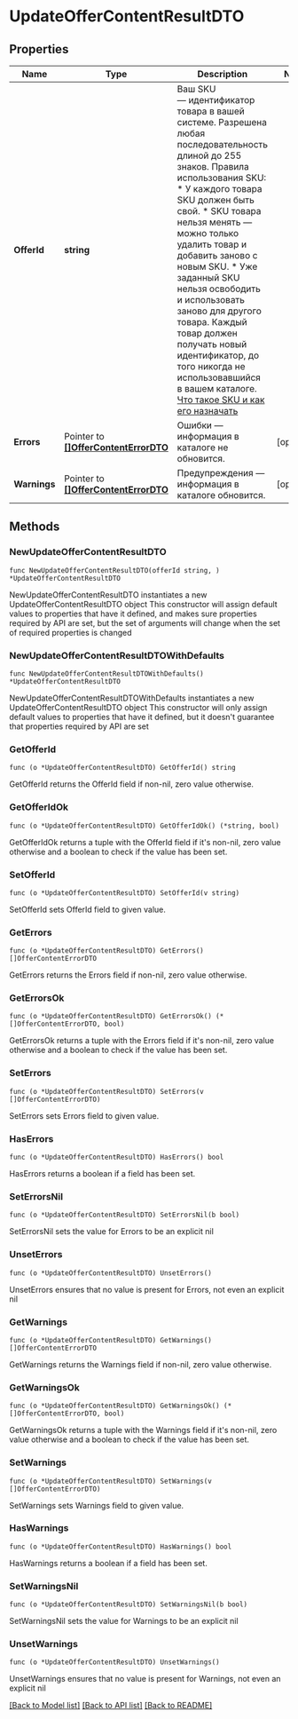 # UpdateOfferContentResultDTO

## Properties

Name | Type | Description | Notes
------------ | ------------- | ------------- | -------------
**OfferId** | **string** | Ваш SKU — идентификатор товара в вашей системе.  Разрешена любая последовательность длиной до 255 знаков.  Правила использования SKU:  * У каждого товара SKU должен быть свой.  * SKU товара нельзя менять — можно только удалить товар и добавить заново с новым SKU.  * Уже заданный SKU нельзя освободить и использовать заново для другого товара. Каждый товар должен получать новый идентификатор, до того никогда не использовавшийся в вашем каталоге.  [Что такое SKU и как его назначать](https://yandex.ru/support/marketplace/assortment/add/index.html#fields)  | 
**Errors** | Pointer to [**[]OfferContentErrorDTO**](OfferContentErrorDTO.md) | Ошибки — информация в каталоге не обновится. | [optional] 
**Warnings** | Pointer to [**[]OfferContentErrorDTO**](OfferContentErrorDTO.md) | Предупреждения — информация в каталоге обновится. | [optional] 

## Methods

### NewUpdateOfferContentResultDTO

`func NewUpdateOfferContentResultDTO(offerId string, ) *UpdateOfferContentResultDTO`

NewUpdateOfferContentResultDTO instantiates a new UpdateOfferContentResultDTO object
This constructor will assign default values to properties that have it defined,
and makes sure properties required by API are set, but the set of arguments
will change when the set of required properties is changed

### NewUpdateOfferContentResultDTOWithDefaults

`func NewUpdateOfferContentResultDTOWithDefaults() *UpdateOfferContentResultDTO`

NewUpdateOfferContentResultDTOWithDefaults instantiates a new UpdateOfferContentResultDTO object
This constructor will only assign default values to properties that have it defined,
but it doesn't guarantee that properties required by API are set

### GetOfferId

`func (o *UpdateOfferContentResultDTO) GetOfferId() string`

GetOfferId returns the OfferId field if non-nil, zero value otherwise.

### GetOfferIdOk

`func (o *UpdateOfferContentResultDTO) GetOfferIdOk() (*string, bool)`

GetOfferIdOk returns a tuple with the OfferId field if it's non-nil, zero value otherwise
and a boolean to check if the value has been set.

### SetOfferId

`func (o *UpdateOfferContentResultDTO) SetOfferId(v string)`

SetOfferId sets OfferId field to given value.


### GetErrors

`func (o *UpdateOfferContentResultDTO) GetErrors() []OfferContentErrorDTO`

GetErrors returns the Errors field if non-nil, zero value otherwise.

### GetErrorsOk

`func (o *UpdateOfferContentResultDTO) GetErrorsOk() (*[]OfferContentErrorDTO, bool)`

GetErrorsOk returns a tuple with the Errors field if it's non-nil, zero value otherwise
and a boolean to check if the value has been set.

### SetErrors

`func (o *UpdateOfferContentResultDTO) SetErrors(v []OfferContentErrorDTO)`

SetErrors sets Errors field to given value.

### HasErrors

`func (o *UpdateOfferContentResultDTO) HasErrors() bool`

HasErrors returns a boolean if a field has been set.

### SetErrorsNil

`func (o *UpdateOfferContentResultDTO) SetErrorsNil(b bool)`

 SetErrorsNil sets the value for Errors to be an explicit nil

### UnsetErrors
`func (o *UpdateOfferContentResultDTO) UnsetErrors()`

UnsetErrors ensures that no value is present for Errors, not even an explicit nil
### GetWarnings

`func (o *UpdateOfferContentResultDTO) GetWarnings() []OfferContentErrorDTO`

GetWarnings returns the Warnings field if non-nil, zero value otherwise.

### GetWarningsOk

`func (o *UpdateOfferContentResultDTO) GetWarningsOk() (*[]OfferContentErrorDTO, bool)`

GetWarningsOk returns a tuple with the Warnings field if it's non-nil, zero value otherwise
and a boolean to check if the value has been set.

### SetWarnings

`func (o *UpdateOfferContentResultDTO) SetWarnings(v []OfferContentErrorDTO)`

SetWarnings sets Warnings field to given value.

### HasWarnings

`func (o *UpdateOfferContentResultDTO) HasWarnings() bool`

HasWarnings returns a boolean if a field has been set.

### SetWarningsNil

`func (o *UpdateOfferContentResultDTO) SetWarningsNil(b bool)`

 SetWarningsNil sets the value for Warnings to be an explicit nil

### UnsetWarnings
`func (o *UpdateOfferContentResultDTO) UnsetWarnings()`

UnsetWarnings ensures that no value is present for Warnings, not even an explicit nil

[[Back to Model list]](../README.md#documentation-for-models) [[Back to API list]](../README.md#documentation-for-api-endpoints) [[Back to README]](../README.md)


